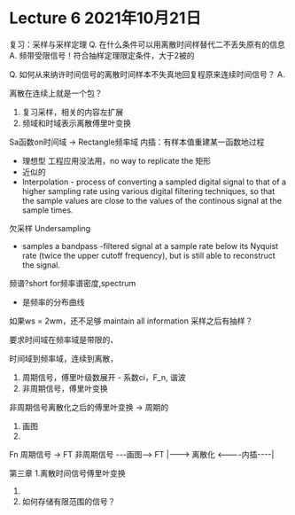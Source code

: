 # Lecture 6 2021年10月21日

复习：采样与采样定理
Q. 在什么条件可以用离散时间样替代二不丢失原有的信息
A. 频带受限信号！符合抽样定理限定条件，大于2被的

Q. 如何从来纳许时间信号的离散时间样本不失真地回复程原来连续时间信号？
A.

离散在连续上就是一个包？

1. 复习采样，相关的内容左扩展
2. 频域和时域表示离散傅里叶变换

Sa函数on时间域 -> Rectangle频率域
内插：有样本值重建某一函数地过程

- 理想型 工程应用没法用，no way to replicate the 矩形
- 近似的
- Interpolation - process of converting a sampled digital signal to that of a higher sampling rate using various digital filtering techniques, so that the sample values are close to the values of the continous signal at the sample times.

欠采样 Undersampling

- samples a bandpass -filtered signal at a sample rate below its Nyquist rate (twice the upper cutoff frequency), but is still able to reconstruct the signal.

频谱?short for频率谱密度,spectrum

- 是频率的分布曲线

如果ws = 2wm，还不足够 maintain all information
采样之后有抽样？

要求时间域在频率域是带限的、

时间域到频率域，连续到离散，
1. 周期信号，傅里叶级数展开 - 系数ci，F_n, 谐波
2. 非周期信号，傅里叶变换

非周期信号离散化之后的傅里叶变换 -> 周期的
1. 画图
2.

Fn 周期信号 -> FT 非周期信号 ---画图--> FT
|---> 离散化
<----内插----|

第三章 1.离散时间信号傅里叶变换

1.
2. 如何存储有限范围的信号？
